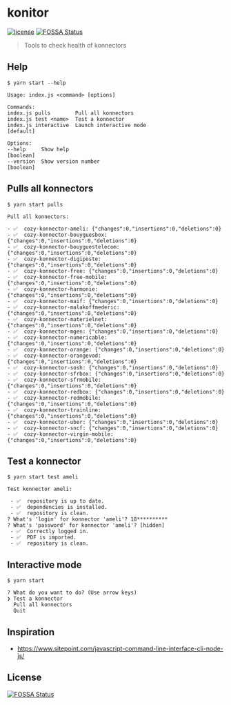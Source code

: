 # konitor

[![license](https://img.shields.io/github/license/konnectors/konitor.svg?style=flat-square)](https://github.com/konnectors/konitor/blob/master/LICENSE)
[![FOSSA Status](https://app.fossa.io/api/projects/git%2Bgithub.com%2Fkonnectors%2Fkonitor.svg?type=shield)](https://app.fossa.io/projects/git%2Bgithub.com%2Fkonnectors%2Fkonitor?ref=badge_shield)

> Tools to check health of konnectors

## Help

```
$ yarn start --help

Usage: index.js <command> [options]

Commands:
index.js pulls        Pull all konnectors
index.js test <name>  Test a konnector
index.js interactive  Launch interactive mode                        [default]

Options:
--help     Show help                                                 [boolean]
--version  Show version number                                       [boolean]
```

## Pulls all konnectors

```
$ yarn start pulls

Pull all konnectors:

- ✅  cozy-konnector-ameli: {"changes":0,"insertions":0,"deletions":0}
- ✅  cozy-konnector-bouyguesbox: {"changes":0,"insertions":0,"deletions":0}
- ✅  cozy-konnector-bouyguestelecom: {"changes":0,"insertions":0,"deletions":0}
- ✅  cozy-konnector-digiposte: {"changes":0,"insertions":0,"deletions":0}
- ✅  cozy-konnector-free: {"changes":0,"insertions":0,"deletions":0}
- ✅  cozy-konnector-free-mobile: {"changes":0,"insertions":0,"deletions":0}
- ✅  cozy-konnector-harmonie: {"changes":0,"insertions":0,"deletions":0}
- ✅  cozy-konnector-maif: {"changes":0,"insertions":0,"deletions":0}
- ✅  cozy-konnector-malakoffmederic: {"changes":0,"insertions":0,"deletions":0}
- ✅  cozy-konnector-materielnet: {"changes":0,"insertions":0,"deletions":0}
- ✅  cozy-konnector-mgen: {"changes":0,"insertions":0,"deletions":0}
- ✅  cozy-konnector-numericable: {"changes":0,"insertions":0,"deletions":0}
- ✅  cozy-konnector-orange: {"changes":0,"insertions":0,"deletions":0}
- ✅  cozy-konnector-orangevod: {"changes":0,"insertions":0,"deletions":0}
- ✅  cozy-konnector-sosh: {"changes":0,"insertions":0,"deletions":0}
- ✅  cozy-konnector-sfrbox: {"changes":0,"insertions":0,"deletions":0}
- ✅  cozy-konnector-sfrmobile: {"changes":0,"insertions":0,"deletions":0}
- ✅  cozy-konnector-redbox: {"changes":0,"insertions":0,"deletions":0}
- ✅  cozy-konnector-redmobile: {"changes":0,"insertions":0,"deletions":0}
- ✅  cozy-konnector-trainline: {"changes":0,"insertions":0,"deletions":0}
- ✅  cozy-konnector-uber: {"changes":0,"insertions":0,"deletions":0}
- ✅  cozy-konnector-sncf: {"changes":0,"insertions":0,"deletions":0}
- ✅  cozy-konnector-virgin-mobile: {"changes":0,"insertions":0,"deletions":0}
```

## Test a konnector

```
$ yarn start test ameli

Test konnector ameli:

 - ✅  repository is up to date.
 - ✅  dependencies is installed.
 - ✅  repository is clean.
? What's 'login' for konnector 'ameli'? 18**********
? What's 'password' for konnector 'ameli'? [hidden]
 - ✅  Correctly logged in.
 - ✅  PDF is imported.
 - ✅  repository is clean.
```

## Interactive mode

```
$ yarn start

? What do you want to do? (Use arrow keys)
❯ Test a konnector
  Pull all konnectors
  Quit
```

## Inspiration

- https://www.sitepoint.com/javascript-command-line-interface-cli-node-js/


## License
[![FOSSA Status](https://app.fossa.io/api/projects/git%2Bgithub.com%2Fkonnectors%2Fkonitor.svg?type=large)](https://app.fossa.io/projects/git%2Bgithub.com%2Fkonnectors%2Fkonitor?ref=badge_large)